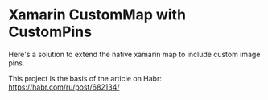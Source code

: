 # Xamarin CustomMap with CustomPins
Here's a solution to extend the native xamarin map to include custom image pins.

This project is the basis of the article on Habr: https://habr.com/ru/post/682134/
